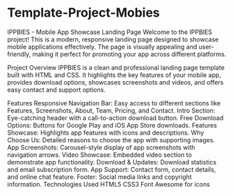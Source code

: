 # Template-Project-Mobies
IPPBIES - Mobile App Showcase Landing Page
Welcome to the IPPBIES project! This is a modern, responsive landing page designed to showcase mobile applications effectively. The page is visually appealing and user-friendly, making it perfect for promoting your app across different platforms.

Project Overview
IPPBIES is a clean and professional landing page template built with HTML and CSS. It highlights the key features of your mobile app, provides download options, showcases screenshots and videos, and offers easy contact and support options.

Features
Responsive Navigation Bar: Easy access to different sections like Features, Screenshots, About, Team, Pricing, and Contact.
Intro Section: Eye-catching header with a call-to-action download button.
Free Download Options: Buttons for Google Play and iOS App Store downloads.
Features Showcase: Highlights app features with icons and descriptions.
Why Choose Us: Detailed reasons to choose the app with supporting images.
App Screenshots: Carousel-style display of app screenshots with navigation arrows.
Video Showcase: Embedded video section to demonstrate app functionality.
Download & Updates: Download statistics and email subscription form.
App Support: Contact form, contact details, and online chat feature.
Footer: Social media links and copyright information.
Technologies Used
HTML5
CSS3
Font Awesome for icons
